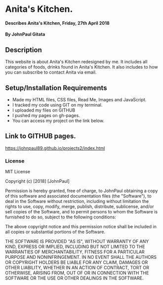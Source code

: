 # Anita's Kitchen.
#### Describes Anita's Kitchen, Friday, 27th April 2018
#### By **JohnPaul Gitata**
## Description
This website is about Anita's Kitchen redesigned by me.
It includes all categories of foods, drinks found in Anita's Kitchen.
It also includes to how you can subscribe to contact Anita via  email.
## Setup/Installation Requirements
* Made my HTML files, CSS files, Read Me, Images and JavaScript.
* I tracked my code using GIT on my terminal.
* I uploaded my files on GITHUB
* I pushed my pages on gh-pages.
* You can access my project on the link below.

## Link to GITHUB pages.
https://johnpaul89.github.io/projects2/index.html

### License
MIT License

Copyright (c) [2018] [JohnPaul]

Permission is hereby granted, free of charge, to JohnPaul obtaining a copy of this software and associated documentation files (the "Software"), to deal in the Software without restriction, including without limitation the rights to use, copy, modify, merge, publish, distribute, sublicense, and/or sell copies of the Software, and to permit persons to whom the Software is furnished to do so, subject to the following conditions:

The above copyright notice and this permission notice shall be included in all copies or substantial portions of the Software.

THE SOFTWARE IS PROVIDED "AS IS", WITHOUT WARRANTY OF ANY KIND, EXPRESS OR IMPLIED, INCLUDING BUT NOT LIMITED TO THE WARRANTIES OF MERCHANTABILITY, FITNESS FOR A PARTICULAR PURPOSE AND NONINFRINGEMENT. IN NO EVENT SHALL THE AUTHORS OR COPYRIGHT HOLDERS BE LIABLE FOR ANY CLAIM, DAMAGES OR OTHER LIABILITY, WHETHER IN AN ACTION OF CONTRACT, TORT OR OTHERWISE, ARISING FROM, OUT OF OR IN CONNECTION WITH THE SOFTWARE OR THE USE OR OTHER DEALINGS IN THE SOFTWARE.
